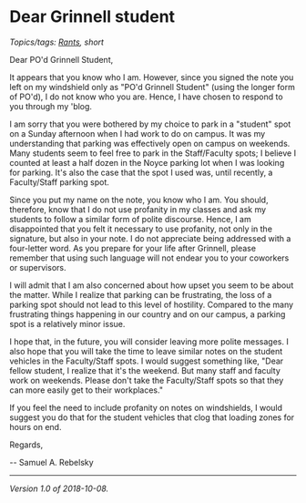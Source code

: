 Dear Grinnell student
=====================

*Topics/tags: [Rants](index-rants), short*

Dear PO'd Grinnell Student,

It appears that you know who I am.  However, since you signed the note
you left on my windshield only as "PO'd Grinnell Student" (using the
longer form of PO'd), I do not know who you are.  Hence, I have chosen
to respond to you through my 'blog.

I am sorry that you were bothered by my choice to park in a "student"
spot on a Sunday afternoon when I had work to do on campus.  It was my
understanding that parking was effectively open on campus on weekends.
Many students seem to feel free to park in the Staff/Faculty spots;
I believe I counted at least a half dozen in the Noyce parking lot when
I was looking for parking.  It's also the case that the spot I used was,
until recently, a Faculty/Staff parking spot.

Since you put my name on the note, you know who I am.  You should,
therefore, know that I do not use profanity in my classes and ask my
students to follow a similar form of polite discourse.  Hence, I am
disappointed that you felt it necessary to use profanity, not only in the
signature, but also in your note.  I do not appreciate being addressed
with a four-letter word.  As you prepare for your life after Grinnell,
please remember that using such language will not endear you to your
coworkers or supervisors.

I will admit that I am also concerned about how upset you seem to be about
the matter.  While I realize that parking can be frustrating, the loss of
a parking spot should not lead to this level of hostility.  Compared to the
many frustrating things happening in our country and on our campus, a parking
spot is a relatively minor issue.

I hope that, in the future, you will consider leaving more polite
messages.  I also hope that you will take the time to leave similar
notes on the student vehicles in the Faculty/Staff spots.  I would
suggest something like, "Dear fellow student, I realize that it's the
weekend.  But many staff and faculty work on weekends.  Please don't
take the Faculty/Staff spots so that they can more easily get to their
workplaces."

If you feel the need to include profanity on notes on windshields,
I would suggest you do that for the student vehicles that clog that
loading zones for hours on end.

Regards,

\-\- Samuel A. Rebelsky

---

*Version 1.0 of 2018-10-08.*

